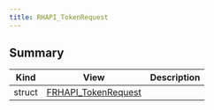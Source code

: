 ```yaml
---
title: RHAPI_TokenRequest
---
```


## Summary
| Kind | View | Description |
|------|------|-------------|
|struct|[FRHAPI_TokenRequest](/unreal-plugins/all/structfrhapi__tokenrequest/#structFRHAPI__TokenRequest)||
